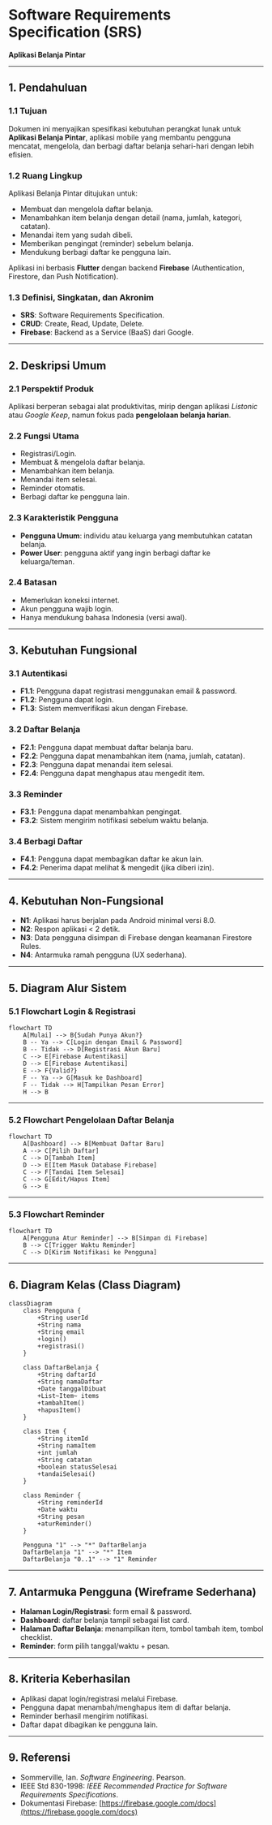 # Software Requirements Specification (SRS)

**Aplikasi Belanja Pintar**

---

## 1. Pendahuluan

### 1.1 Tujuan

Dokumen ini menyajikan spesifikasi kebutuhan perangkat lunak untuk **Aplikasi Belanja Pintar**, aplikasi mobile yang membantu pengguna mencatat, mengelola, dan berbagi daftar belanja sehari-hari dengan lebih efisien.

### 1.2 Ruang Lingkup

Aplikasi Belanja Pintar ditujukan untuk:

* Membuat dan mengelola daftar belanja.
* Menambahkan item belanja dengan detail (nama, jumlah, kategori, catatan).
* Menandai item yang sudah dibeli.
* Memberikan pengingat (reminder) sebelum belanja.
* Mendukung berbagi daftar ke pengguna lain.

Aplikasi ini berbasis **Flutter** dengan backend **Firebase** (Authentication, Firestore, dan Push Notification).

### 1.3 Definisi, Singkatan, dan Akronim

* **SRS**: Software Requirements Specification.
* **CRUD**: Create, Read, Update, Delete.
* **Firebase**: Backend as a Service (BaaS) dari Google.

---

## 2. Deskripsi Umum

### 2.1 Perspektif Produk

Aplikasi berperan sebagai alat produktivitas, mirip dengan aplikasi *Listonic* atau *Google Keep*, namun fokus pada **pengelolaan belanja harian**.

### 2.2 Fungsi Utama

* Registrasi/Login.
* Membuat & mengelola daftar belanja.
* Menambahkan item belanja.
* Menandai item selesai.
* Reminder otomatis.
* Berbagi daftar ke pengguna lain.

### 2.3 Karakteristik Pengguna

* **Pengguna Umum**: individu atau keluarga yang membutuhkan catatan belanja.
* **Power User**: pengguna aktif yang ingin berbagi daftar ke keluarga/teman.

### 2.4 Batasan

* Memerlukan koneksi internet.
* Akun pengguna wajib login.
* Hanya mendukung bahasa Indonesia (versi awal).

---

## 3. Kebutuhan Fungsional

### 3.1 Autentikasi

* **F1.1**: Pengguna dapat registrasi menggunakan email & password.
* **F1.2**: Pengguna dapat login.
* **F1.3**: Sistem memverifikasi akun dengan Firebase.

### 3.2 Daftar Belanja

* **F2.1**: Pengguna dapat membuat daftar belanja baru.
* **F2.2**: Pengguna dapat menambahkan item (nama, jumlah, catatan).
* **F2.3**: Pengguna dapat menandai item selesai.
* **F2.4**: Pengguna dapat menghapus atau mengedit item.

### 3.3 Reminder

* **F3.1**: Pengguna dapat menambahkan pengingat.
* **F3.2**: Sistem mengirim notifikasi sebelum waktu belanja.

### 3.4 Berbagi Daftar

* **F4.1**: Pengguna dapat membagikan daftar ke akun lain.
* **F4.2**: Penerima dapat melihat & mengedit (jika diberi izin).

---

## 4. Kebutuhan Non-Fungsional

* **N1**: Aplikasi harus berjalan pada Android minimal versi 8.0.
* **N2**: Respon aplikasi < 2 detik.
* **N3**: Data pengguna disimpan di Firebase dengan keamanan Firestore Rules.
* **N4**: Antarmuka ramah pengguna (UX sederhana).

---

## 5. Diagram Alur Sistem

### 5.1 Flowchart Login & Registrasi

```mermaid
flowchart TD
    A[Mulai] --> B{Sudah Punya Akun?}
    B -- Ya --> C[Login dengan Email & Password]
    B -- Tidak --> D[Registrasi Akun Baru]
    C --> E[Firebase Autentikasi]
    D --> E[Firebase Autentikasi]
    E --> F{Valid?}
    F -- Ya --> G[Masuk ke Dashboard]
    F -- Tidak --> H[Tampilkan Pesan Error]
    H --> B
```

---

### 5.2 Flowchart Pengelolaan Daftar Belanja

```mermaid
flowchart TD
    A[Dashboard] --> B[Membuat Daftar Baru]
    A --> C[Pilih Daftar]
    C --> D[Tambah Item]
    D --> E[Item Masuk Database Firebase]
    C --> F[Tandai Item Selesai]
    C --> G[Edit/Hapus Item]
    G --> E
```

---

### 5.3 Flowchart Reminder

```mermaid
flowchart TD
    A[Pengguna Atur Reminder] --> B[Simpan di Firebase]
    B --> C[Trigger Waktu Reminder]
    C --> D[Kirim Notifikasi ke Pengguna]
```

---

## 6. Diagram Kelas (Class Diagram)

```mermaid
classDiagram
    class Pengguna {
        +String userId
        +String nama
        +String email
        +login()
        +registrasi()
    }

    class DaftarBelanja {
        +String daftarId
        +String namaDaftar
        +Date tanggalDibuat
        +List~Item~ items
        +tambahItem()
        +hapusItem()
    }

    class Item {
        +String itemId
        +String namaItem
        +int jumlah
        +String catatan
        +boolean statusSelesai
        +tandaiSelesai()
    }

    class Reminder {
        +String reminderId
        +Date waktu
        +String pesan
        +aturReminder()
    }

    Pengguna "1" --> "*" DaftarBelanja
    DaftarBelanja "1" --> "*" Item
    DaftarBelanja "0..1" --> "1" Reminder
```

---

## 7. Antarmuka Pengguna (Wireframe Sederhana)

* **Halaman Login/Registrasi**: form email & password.
* **Dashboard**: daftar belanja tampil sebagai list card.
* **Halaman Daftar Belanja**: menampilkan item, tombol tambah item, tombol checklist.
* **Reminder**: form pilih tanggal/waktu + pesan.

---

## 8. Kriteria Keberhasilan

* Aplikasi dapat login/registrasi melalui Firebase.
* Pengguna dapat menambah/menghapus item di daftar belanja.
* Reminder berhasil mengirim notifikasi.
* Daftar dapat dibagikan ke pengguna lain.

---

## 9. Referensi

* Sommerville, Ian. *Software Engineering*. Pearson.
* IEEE Std 830-1998: *IEEE Recommended Practice for Software Requirements Specifications*.
* Dokumentasi Firebase: [https://firebase.google.com/docs](https://firebase.google.com/docs)
